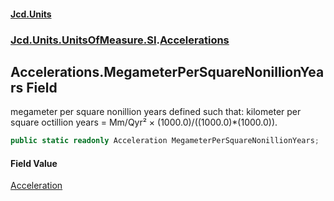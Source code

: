#### [Jcd.Units](index 'index')
### [Jcd.Units.UnitsOfMeasure.SI](Jcd.Units.UnitsOfMeasure.SI 'Jcd.Units.UnitsOfMeasure.SI').[Accelerations](Accelerations 'Jcd.Units.UnitsOfMeasure.SI.Accelerations')

## Accelerations.MegameterPerSquareNonillionYears Field

megameter per square nonillion years defined such that: kilometer per square octillion years = Mm/Qyr² ×
(1000.0)/((1000.0)*(1000.0)).

```csharp
public static readonly Acceleration MegameterPerSquareNonillionYears;
```

#### Field Value
[Acceleration](Acceleration 'Jcd.Units.UnitTypes.Acceleration')